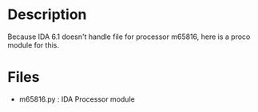 # Description

Because IDA 6.1 doesn't handle file for processor m65816, here is a proco module for this.

# Files

* m65816.py : IDA Processor module